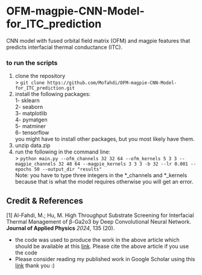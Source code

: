 # OFM-magpie-CNN-Model-for_ITC_prediction
CNN model with fused orbital field matrix (OFM) and magpie features that predicts interfacial thermal conductance (ITC).

### to run the scripts
1. clone the repository<br>
        > `git clone https://github.com/Mofahdi/OFM-magpie-CNN-Model-for_ITC_prediction.git`
2. install the following packages: 
<br>1- sklearn 
<br>2- seaborn 
<br>3- matplotlib 
<br>4- pymatgen 
<br>5- matminer 
<br>6- tensorflow<br>
you might have to install other packages, but you most likely have them.
3. unzip data.zip
4.  run the following in the command line: <br>
        > `python main.py --ofm_channels 32 32 64 --ofm_kernels 5 3 3 --magpie_channels 32 48 64 --magpie_kernels 3 3 3 -b 32 --lr 0.001 --epochs 50 --output_dir "results"`
    <br>Note: you have to type three integers in the *_channels and *_kernels because that is what the model requires otherwise you will get an error. 

## Credit & References
[1] Al-Fahdi, M.; Hu, M. High Throughput Substrate Screening for Interfacial Thermal Management of β-Ga2o3 by Deep Convolutional Neural Network. **Journal of Applied Physics** *2024*, 135 (20).
<br>

* the code was used to produce the work in the above article which should be available at this [link](https://digital.csic.es/bitstream/10261/360878/1/AlFahdi_ApplPhysRev_2024_editorial.pdf). Please cite the above article if you use the code
* Please consider reading my published work in Google Scholar using this [link](https://scholar.google.com/citations?user=5tkWy4AAAAAJ&hl=en&oi=ao) thank you :)
